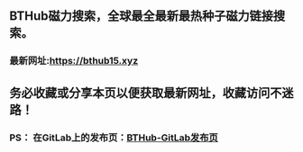 ## **BTHub磁力搜索，全球最全最新最热种子磁力链接搜索。**
### 最新网址:<a href="https://bthub15.xyz" target="_blank">https://bthub15.xyz</a>
## 务必收藏或分享本页以便获取最新网址，收藏访问不迷路！

### PS： 在GitLab上的发布页：[**BTHub-GitLab发布页**](https://gitlab.com/fwonggh/Bthub/-/blob/master/README.md)
     


